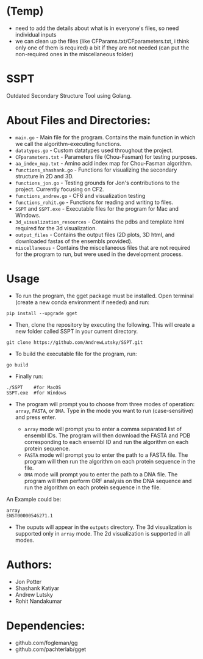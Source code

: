 # (Temp)
- need to add the details about what is in everyone's files, so need individual inputs
- we can clean up the files (like CFParams.txt/CFparameters.txt, i think only one of them is required) a bit if they are not needed (can put the non-required ones in the miscellaneous folder)

# SSPT
Outdated Secondary Structure Tool using Golang.

# About Files and Directories:
- `main.go` - Main file for the program. Contains the main function in which we call the algorithm-executing functions.
- `datatypes.go` - Custom datatypes used throughout the project. 
- `CFparameters.txt` - Parameters file (Chou-Fasman) for testing purposes.
- `aa_index_map.txt` - Amino acid index map for Chou-Fasman algorithm.
- `functions_shashank.go` - Functions for visualizing the secondary structure in 2D and 3D.
- `functions_jon.go` - Testing grounds for Jon's contributions to the project. Currently focusing on CF2.
- `functions_andrew.go` - CF6 and visualization testing
- `functions_rohit.go` - Functions for reading and writing to files.
- `SSPT` and `SSPT.exe` - Executable files for the program for Mac and Windows.
- `3d_visualization_resources` - Contains the pdbs and template html required for the 3d visualization.
- `output_files` - Contains the output files (2D plots, 3D html, and downloaded fastas of the ensembls provided).
- `miscellaneous` - Contains the miscellaneous files that are not required for the program to run, but were used in the development process.

# Usage
- To run the program, the gget package must be installed. Open terminal (create a new conda environment if needed) and run:
```
pip install --upgrade gget
```
- Then, clone the repository by executing the following. This will create a new folder called SSPT in your current directory.
```
git clone https://github.com/AndrewLutsky/SSPT.git
```
- To build the executable file for the program, run:
```
go build
```
- Finally run:
```
./SSPT    #for MacOS
SSPT.exe  #for Windows
``` 
- The program will prompt you to choose from three modes of operation: `array`, `FASTA`, or `DNA`. Type in the mode you want to run (case-sensitive) and press enter.

  - `array` mode will prompt you to enter a comma separated list of ensembl IDs. The program will then download the FASTA and PDB corresponding to each ensembl ID and run the algorithm on each protein sequence.
  - `FASTA` mode will prompt you to enter the path to a FASTA file. The program will then run the algorithm on each protein sequence in the file.
  - `DNA` mode will prompt you to enter the path to a DNA file. The program will then perform ORF analysis on the DNA sequence and run the algorithm on each protein sequence in the file.

An Example could be:
```
array
ENST00000546271.1
```
- The ouputs will appear in the `outputs` directory. The 3d visualization is supported only in `array` mode. The 2d visualization is supported in all modes.

# Authors:
- Jon Potter
- Shashank Katiyar
- Andrew Lutsky
- Rohit Nandakumar

# Dependencies:
- github.com/fogleman/gg
- github.com/pachterlab/gget

